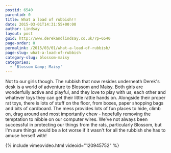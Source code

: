 ```yaml
---
postid: 6540
parentid: 0
title: What a load of rubbish!!
date: 2015-03-01T14:31:55+00:00
author: Lindsay
layout: post
guid: http://www.derekandlindsay.co.uk/?p=6540
page-order: 0
permalink: /2015/03/01/what-a-load-of-rubbish/
page-slug: what-a-load-of-rubbish
category-slug: blossom-maisy
categories:
  - 'Blossom &amp; Maisy'
---
```

Not to our girls though. The rubbish that now resides underneath Derek's desk is a world of adventure to Blossom and Maisy. Both girls are wonderfully active and playful, and they love to play with us, each other and whatever toys they can get their little rattie hands on. Alongside their proper rat toys, there is lots of stuff on the floor, from boxes, paper shopping bags and bits of cardboard. The mess provides lots of fun places to hide, climb on, drag around and most importantly chew - hopefully removing the temptation to nibble on our computer wires. We've not always been successful in protecting our things from the rats, particularly Blossom, but I'm sure things would be a lot worse if it wasn't for all the rubbish she has to amuse herself with!

{% include vimeovideo.html videoid="120945752" %}